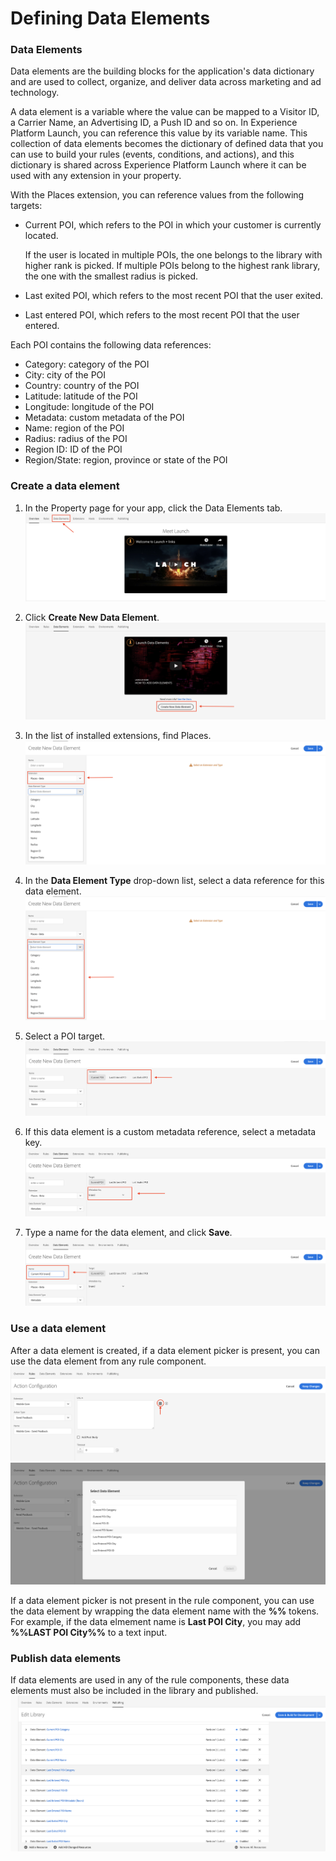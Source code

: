 # Defining Data Elements

### Data Elements

Data elements are the building blocks for the application's data dictionary and are used to collect, organize, and deliver data across marketing and ad technology.

A data element is a variable where the value can be mapped to a Visitor ID, a Carrier Name, an Advertising ID, a Push ID and so on. In Experience Platform Launch, you can reference this value by its variable name. This collection of data elements becomes the dictionary of defined data that you can use to build your rules \(events, conditions, and actions\), and this dictionary is shared across Experience Platform Launch where it can be used with any extension in your property.

With the Places extension, you can reference values from the following targets:

* Current POI, which refers to the POI in which your customer is currently located. 

    If the user is located in multiple POIs, the one belongs to the library with higher rank is picked. If multiple POIs belong to the highest rank library, the one with the smallest radius is picked.
* Last exited POI, which refers to the most recent POI that the user exited.
* Last entered POI, which refers to the most recent POI that the user entered. 

Each POI contains the following data references:

* Category: category of the POI
* City: city of the POI
* Country: country of the POI
* Latitude: latitude of the POI
* Longitude: longitude of the POI
* Metadata: custom metadata of the POI
* Name: region of the POI
* Radius: radius of the POI
* Region ID: ID of the POI
* Region/State: region, province or state of the POI

### Create a data element

1. In the Property page for your app, click the Data Elements tab.
![Create DE 1](../.gitbook/assets/create-de-1.png)

2. Click **Create New Data Element**.
![Create DE 2](../.gitbook/assets/create-de-2.png)

3. In the list of installed extensions, find Places.
![Create DE 3](../.gitbook/assets/create-de-3.png)

4. In the **Data Element Type** drop-down list, select a data reference for this data element.
![Create DE 4](../.gitbook/assets/create-de-4.png)

5. Select a POI target.
![Create DE 5](../.gitbook/assets/create-de-5.png)

6. If this data element is a custom metadata reference, select a metadata key.
![Create DE 6](../.gitbook/assets/create-de-6.png)

7. Type a name for the data element, and click **Save**.
![Create DE 7](../.gitbook/assets/create-de-7.png)


### Use a data element

After a data element is created, if a data element picker is present, you can use the data element from any rule component.
![Use DE 1](../.gitbook/assets/use-de-1.png)
![Use DE 2](../.gitbook/assets/use-de-2.png)

If a data element picker is not present in the rule component, you can use the data element by wrapping the data element name with the **%%** tokens.
For example, if the data elmement name is **Last POI City**, you may add **%%LAST POI City%%** to a text input.


### Publish data elements

If data elements are used in any of the rule components, these data elements must also be included in the library and published.
![Publish DE](../.gitbook/assets/publish-de.png)
